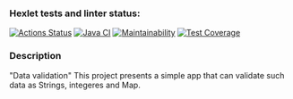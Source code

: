 ### Hexlet tests and linter status:
[![Actions Status](https://github.com/maximl93/java-project-78/actions/workflows/hexlet-check.yml/badge.svg)](https://github.com/maximl93/java-project-78/actions)
[![Java CI](https://github.com/maximl93/java-project-78/actions/workflows/main.yml/badge.svg)](https://github.com/maximl93/java-project-78/actions/workflows/main.yml)
[![Maintainability](https://api.codeclimate.com/v1/badges/92dbdf6dea1f5851a16d/maintainability)](https://codeclimate.com/github/maximl93/java-project-78/maintainability)
[![Test Coverage](https://api.codeclimate.com/v1/badges/92dbdf6dea1f5851a16d/test_coverage)](https://codeclimate.com/github/maximl93/java-project-78/test_coverage)


### Description
"Data validation"
This project presents a simple app that can validate such data as Strings, integeres and Map.
